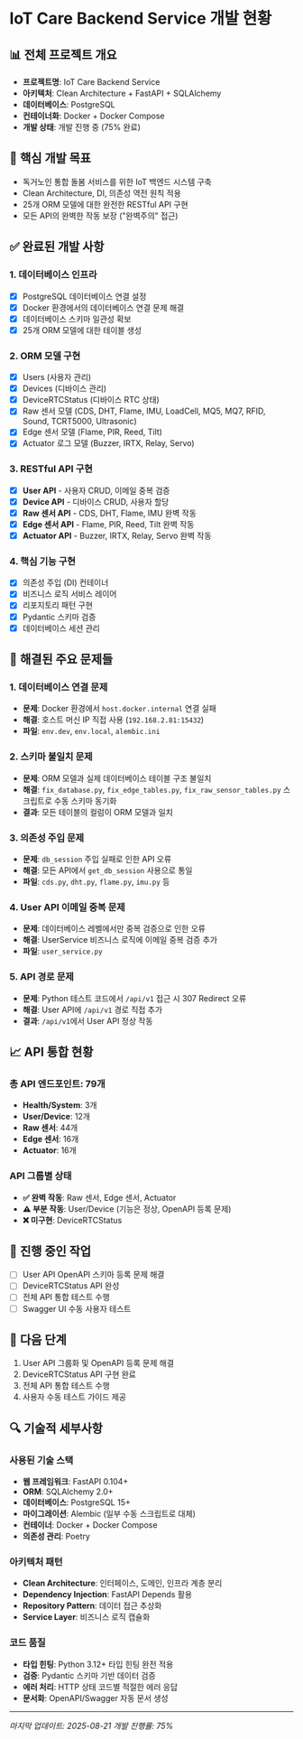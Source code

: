 # IoT Care Backend Service 개발 현황

## 📊 **전체 프로젝트 개요**
- **프로젝트명**: IoT Care Backend Service
- **아키텍처**: Clean Architecture + FastAPI + SQLAlchemy
- **데이터베이스**: PostgreSQL
- **컨테이너화**: Docker + Docker Compose
- **개발 상태**: 개발 진행 중 (75% 완료)

## 🎯 **핵심 개발 목표**
- 독거노인 통합 돌봄 서비스를 위한 IoT 백엔드 시스템 구축
- Clean Architecture, DI, 의존성 역전 원칙 적용
- 25개 ORM 모델에 대한 완전한 RESTful API 구현
- 모든 API의 완벽한 작동 보장 ("완벽주의" 접근)

## ✅ **완료된 개발 사항**

### **1. 데이터베이스 인프라**
- [x] PostgreSQL 데이터베이스 연결 설정
- [x] Docker 환경에서의 데이터베이스 연결 문제 해결
- [x] 데이터베이스 스키마 일관성 확보
- [x] 25개 ORM 모델에 대한 테이블 생성

### **2. ORM 모델 구현**
- [x] Users (사용자 관리)
- [x] Devices (디바이스 관리)
- [x] DeviceRTCStatus (디바이스 RTC 상태)
- [x] Raw 센서 모델 (CDS, DHT, Flame, IMU, LoadCell, MQ5, MQ7, RFID, Sound, TCRT5000, Ultrasonic)
- [x] Edge 센서 모델 (Flame, PIR, Reed, Tilt)
- [x] Actuator 로그 모델 (Buzzer, IRTX, Relay, Servo)

### **3. RESTful API 구현**
- [x] **User API** - 사용자 CRUD, 이메일 중복 검증
- [x] **Device API** - 디바이스 CRUD, 사용자 할당
- [x] **Raw 센서 API** - CDS, DHT, Flame, IMU 완벽 작동
- [x] **Edge 센서 API** - Flame, PIR, Reed, Tilt 완벽 작동
- [x] **Actuator API** - Buzzer, IRTX, Relay, Servo 완벽 작동

### **4. 핵심 기능 구현**
- [x] 의존성 주입 (DI) 컨테이너
- [x] 비즈니스 로직 서비스 레이어
- [x] 리포지토리 패턴 구현
- [x] Pydantic 스키마 검증
- [x] 데이터베이스 세션 관리

## 🔧 **해결된 주요 문제들**

### **1. 데이터베이스 연결 문제**
- **문제**: Docker 환경에서 `host.docker.internal` 연결 실패
- **해결**: 호스트 머신 IP 직접 사용 (`192.168.2.81:15432`)
- **파일**: `env.dev`, `env.local`, `alembic.ini`

### **2. 스키마 불일치 문제**
- **문제**: ORM 모델과 실제 데이터베이스 테이블 구조 불일치
- **해결**: `fix_database.py`, `fix_edge_tables.py`, `fix_raw_sensor_tables.py` 스크립트로 수동 스키마 동기화
- **결과**: 모든 테이블의 컬럼이 ORM 모델과 일치

### **3. 의존성 주입 문제**
- **문제**: `db_session` 주입 실패로 인한 API 오류
- **해결**: 모든 API에서 `get_db_session` 사용으로 통일
- **파일**: `cds.py`, `dht.py`, `flame.py`, `imu.py` 등

### **4. User API 이메일 중복 문제**
- **문제**: 데이터베이스 레벨에서만 중복 검증으로 인한 오류
- **해결**: UserService 비즈니스 로직에 이메일 중복 검증 추가
- **파일**: `user_service.py`

### **5. API 경로 문제**
- **문제**: Python 테스트 코드에서 `/api/v1` 접근 시 307 Redirect 오류
- **해결**: User API에 `/api/v1` 경로 직접 추가
- **결과**: `/api/v1`에서 User API 정상 작동

## 📈 **API 통합 현황**

### **총 API 엔드포인트**: 79개
- **Health/System**: 3개
- **User/Device**: 12개
- **Raw 센서**: 44개
- **Edge 센서**: 16개
- **Actuator**: 16개

### **API 그룹별 상태**
- **✅ 완벽 작동**: Raw 센서, Edge 센서, Actuator
- **⚠️ 부분 작동**: User/Device (기능은 정상, OpenAPI 등록 문제)
- **❌ 미구현**: DeviceRTCStatus

## 🚧 **진행 중인 작업**
- [ ] User API OpenAPI 스키마 등록 문제 해결
- [ ] DeviceRTCStatus API 완성
- [ ] 전체 API 통합 테스트 수행
- [ ] Swagger UI 수동 사용자 테스트

## 📝 **다음 단계**
1. User API 그룹화 및 OpenAPI 등록 문제 해결
2. DeviceRTCStatus API 구현 완료
3. 전체 API 통합 테스트 수행
4. 사용자 수동 테스트 가이드 제공

## 🔍 **기술적 세부사항**

### **사용된 기술 스택**
- **웹 프레임워크**: FastAPI 0.104+
- **ORM**: SQLAlchemy 2.0+
- **데이터베이스**: PostgreSQL 15+
- **마이그레이션**: Alembic (일부 수동 스크립트로 대체)
- **컨테이너**: Docker + Docker Compose
- **의존성 관리**: Poetry

### **아키텍처 패턴**
- **Clean Architecture**: 인터페이스, 도메인, 인프라 계층 분리
- **Dependency Injection**: FastAPI Depends 활용
- **Repository Pattern**: 데이터 접근 추상화
- **Service Layer**: 비즈니스 로직 캡슐화

### **코드 품질**
- **타입 힌팅**: Python 3.12+ 타입 힌팅 완전 적용
- **검증**: Pydantic 스키마 기반 데이터 검증
- **에러 처리**: HTTP 상태 코드별 적절한 에러 응답
- **문서화**: OpenAPI/Swagger 자동 문서 생성

---
*마지막 업데이트: 2025-08-21*
*개발 진행률: 75%* 